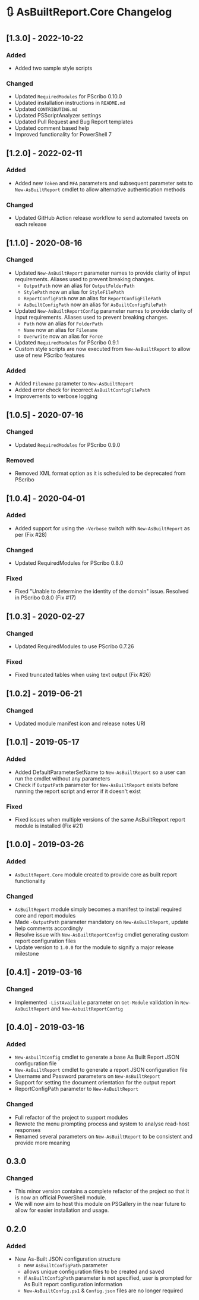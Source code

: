 # :arrows_clockwise: AsBuiltReport.Core Changelog

## [1.3.0] - 2022-10-22

### Added
- Added two sample style scripts
### Changed
- Updated `RequiredModules` for PScribo 0.10.0
- Updated installation instructions in `README.md`
- Updated `CONTRIBUTING.md`
- Updated PSScriptAnalyzer settings
- Updated Pull Request and Bug Report templates
- Updated comment based help
- Improved functionality for PowerShell 7

## [1.2.0] - 2022-02-11
### Added
* Added new `Token` and `MFA` parameters and subsequent parameter sets to `New-AsBuiltReport` cmdlet to allow alternative authentication methods

### Changed
* Updated GitHub Action release workflow to send automated tweets on each release
## [1.1.0] - 2020-08-16
### Changed
- Updated `New-AsBuiltReport` parameter names to provide clarity of input requirements. Aliases used to prevent breaking changes.
    - `OutputPath` now an alias for `OutputFolderPath`
    - `StylePath` now an alias for `StyleFilePath`
    - `ReportConfigPath` now an alias for `ReportConfigFilePath`
    - `AsBuiltConfigPath` now an alias for `AsBuiltConfigFilePath`
- Updated `New-AsBuiltReportConfig` parameter names to provide clarity of input requirements. Aliases used to prevent breaking changes.
    - `Path` now an alias for `FolderPath`
    - `Name` now an alias for `Filename`
    - `Overwrite` now an alias for `Force`
- Updated `RequiredModules` for PScribo 0.9.1
- Custom style scripts are now executed from `New-AsBuiltReport` to allow use of new PScribo features

### Added
- Added `Filename` parameter to `New-AsBuiltReport`
- Added error check for incorrect `AsBuiltConfigFilePath`
- Improvements to verbose logging

## [1.0.5] - 2020-07-16
### Changed
- Updated `RequiredModules` for PScribo 0.9.0

### Removed
- Removed XML format option as it is scheduled to be deprecated from PScribo

## [1.0.4] - 2020-04-01
### Added
- Added support for using the `-Verbose` switch with `New-AsBuiltReport` as per (Fix #28)

### Changed
- Updated RequiredModules for PScribo 0.8.0

### Fixed
- Fixed "Unable to determine the identity of the domain" issue. Resolved in PScribo 0.8.0 (Fix #17)

## [1.0.3] - 2020-02-27
### Changed
- Updated RequiredModules to use PScribo 0.7.26

### Fixed
- Fixed truncated tables when using text output (Fix #26)

## [1.0.2] - 2019-06-21
### Changed
- Updated module manifest icon and release notes URI

## [1.0.1] - 2019-05-17
### Added
- Added DefaultParameterSetName to `New-AsBuiltReport` so a user can run the cmdlet without any parameters
- Check if `OutputPath` parameter for `New-AsBuiltReport` exists before running the report script and error if it doesn't exist

### Fixed
- Fixed issues when multiple versions of the same AsBuiltReport report module is installed (Fix #21)

## [1.0.0] - 2019-03-26
### Added
- `AsBuiltReport.Core` module created to provide core as built report functionality

### Changed
- `AsBuiltReport` module simply becomes a manifest to install required core and report modules
- Made `-OutputPath` parameter mandatory on `New-AsBuiltReport`, update help comments accordingly
- Resolve issue with `New-AsBuiltReportConfig` cmdlet generating custom report configuration files
- Update version to `1.0.0` for the module to signify a major release milestone

## [0.4.1] - 2019-03-16
### Changed
- Implemented `-ListAvailable` parameter on `Get-Module` validation in `New-AsBuiltReport` and `New-AsbuiltReportConfig`

## [0.4.0] - 2019-03-16
### Added
- `New-AsbuiltConfig` cmdlet to generate a base As Built Report JSON configuration file
- `New-AsBuiltReport` cmdlet to generate a report JSON configuration file
- Username and Password parameters on `New-AsBuiltReport`
- Support for setting the document orientation for the output report
- ReportConfigPath parameter to `New-AsBuiltReport`

### Changed
- Full refactor of the project to support modules
- Rewrote the menu prompting process and system to analyse read-host responses
- Renamed several parameters on `New-AsBuiltReport` to be consistent and provide more meaning

## 0.3.0
### Changed
- This minor version contains a complete refactor of the project so that it is now an official PowerShell module.
- We will now aim to host this module on PSGallery in the near future to allow for easier installation and usage.

## 0.2.0
### Added
- New As-Built JSON configuration structure
  - new `AsBuiltConfigPath` parameter
  - allows unique configuration files to be created and saved
  - if `AsBuiltConfigPath` parameter is not specified, user is prompted for As Built report configuration information
  - `New-AsBuiltConfig.ps1` & `Config.json` files are no longer required
